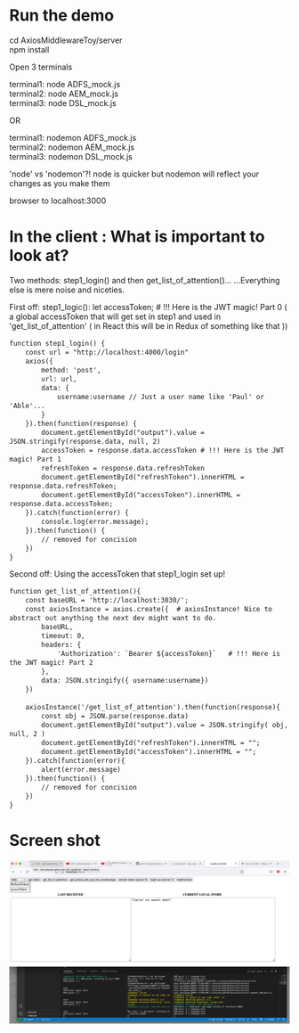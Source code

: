 # Run the demo

cd AxiosMiddlewareToy/server  
npm install

Open 3 terminals

terminal1: node ADFS_mock.js  
terminal2: node AEM_mock.js  
terminal3: node DSL_mock.js

OR

terminal1: nodemon ADFS_mock.js  
terminal2: nodemon AEM_mock.js  
terminal3: nodemon DSL_mock.js

'node' vs 'nodemon'?! node is quicker but nodemon will reflect your changes as you make them

browser to localhost:3000

# In the client : What is important to look at?

Two methods: step1_login() and then get_list_of_attention()... ...Everything else is mere noise and niceties.

First off: step1_logic():
let accessToken; # !!! Here is the JWT magic! Part 0 ( a global accessToken that will get set in step1 and used in 'get_list_of_attention' ( in React this will be in Redux of something like that ))

    function step1_login() {
        const url = "http://localhost:4000/login"
        axios({
            method: 'post',
            url: url,
            data: {
                username:username // Just a user name like 'Paul' or 'Able'...
            }
        }).then(function(response) {
            document.getElementById("output").value = JSON.stringify(response.data, null, 2)
            accessToken = response.data.accessToken # !!! Here is the JWT magic! Part 1
            refreshToken = response.data.refreshToken
            document.getElementById("refreshToken").innerHTML = response.data.refreshToken;
            document.getElementById("accessToken").innerHTML = response.data.accessToken;
        }).catch(function(error) {
            console.log(error.message);
        }).then(function() {
            // removed for concision
        })
    }

Second off: Using the accessToken that step1_login set up!

    function get_list_of_attention(){
    	const baseURL = 'http://localhost:3030/';
    	const axiosInstance = axios.create({  # axiosInstance! Nice to abstract out anything the next dev might want to do.
    		baseURL,
    		timeout: 0,
    		headers: {
    			'Authorization': `Bearer ${accessToken}`   # !!! Here is the JWT magic! Part 2
    		},
    		data: JSON.stringify({ username:username})
    	})

    	axiosInstance('/get_list_of_attention').then(function(response){
    		const obj = JSON.parse(response.data)
    		document.getElementById("output").value = JSON.stringify( obj, null, 2 )
    		document.getElementById("refreshToken").innerHTML = "";
    		document.getElementById("accessToken").innerHTML = "";
    	}).catch(function(error){
    		alert(error.message)
    	}).then(function() {
            // removed for concision
    	})
    }

# Screen shot

![ScreenShot.png](ScreenShot.png "ScreenCap")
